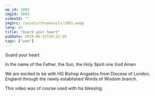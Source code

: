 ```yaml
---
wp_id: 1602
imgId: 1603
videoId: ""
imgSrc: /assets/thumbnails/1603.webp
lang: en
title: "Guard your heart"
pubDate: 2019-06-21T10:22:49
tags: ["wow"]
---
```


<p>Guard your heart</p>
<p>In the name of the Father, the Son, the Holy Spirit one God Amen</p>
<p>We are excited to be with HG Bishop Angaelos from Diocese of London, England through the newly established Words of Wisdom branch.</p>
<p>This video was of course used with his blessing.</p>

